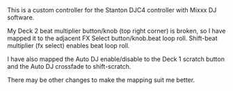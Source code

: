 This is a custom controller for the Stanton DJC4 controller with Mixxx DJ software.

My Deck 2 beat multiplier button/knob (top right corner) is broken, so I have mapped it to the adjacent FX Select button/knob.beat loop roll.  Shift-beat multiplier (fx select) enables beat loop roll.

I have also mapped the Auto DJ enable/disable to the Deck 1 scratch button and the Auto DJ crossfade to shift-scratch.

There may be other changes to make the mapping suit me better.

